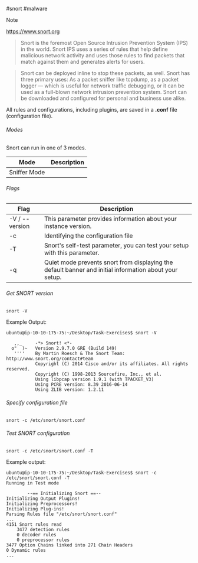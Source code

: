 #snort #malware 

>[!note]
>https://www.snort.org

> Snort is the foremost Open Source Intrusion Prevention System (IPS) in the world. Snort IPS uses a series of rules that help define malicious network activity and uses those rules to find packets that match against them and generates alerts for users.

> Snort can be deployed inline to stop these packets, as well. Snort has three primary uses: As a packet sniffer like tcpdump, as a packet logger — which is useful for network traffic debugging, or it can be used as a full-blown network intrusion prevention system. Snort can be downloaded and configured for personal and business use alike.


All rules and configurations, including plugins, are saved in a **.conf** file (configuration file). 

###### <span class="purple-highlight-light">Modes</span>
Snort can run in one of 3 modes.

| Mode         | Description |
| ------------ | ----------- |
| Sniffer Mode |             |

###### <span class="purple-highlight-light">Flags</span>

| Flag           | Description                                                                                            |
| -------------- | ------------------------------------------------------------------------------------------------------ |
| -V / --version | This parameter provides information about your instance version.                                       |
| -c             | Identifying the configuration file                                                                     |
| -T             | Snort's self-test parameter, you can test your setup with this parameter.                              |
| -q             | Quiet mode prevents snort from displaying the default banner and initial information about your setup. |
###### <span class="blue-highlight-light">Get SNORT version</span>
```shell
snort -V
```

Example Output:
```
ubuntu@ip-10-10-175-75:~/Desktop/Task-Exercises$ snort -V

   ,,_     -*> Snort! <*-
  o"  )~   Version 2.9.7.0 GRE (Build 149) 
   ''''    By Martin Roesch & The Snort Team: http://www.snort.org/contact#team
           Copyright (C) 2014 Cisco and/or its affiliates. All rights reserved.
           Copyright (C) 1998-2013 Sourcefire, Inc., et al.
           Using libpcap version 1.9.1 (with TPACKET_V3)
           Using PCRE version: 8.39 2016-06-14
           Using ZLIB version: 1.2.11
```

###### <span class="blue-highlight-light">Specify configuration file</span>
```shell
snort -c /etc/snort/snort.conf
```

###### <span class="blue-highlight-light">Test SNORT configuration</span>
```shell
snort -c /etc/snort/snort.conf -T
```

Example output:
```shell
ubuntu@ip-10-10-175-75:~/Desktop/Task-Exercises$ snort -c /etc/snort/snort.conf -T
Running in Test mode

        --== Initializing Snort ==--
Initializing Output Plugins!
Initializing Preprocessors!
Initializing Plug-ins!
Parsing Rules file "/etc/snort/snort.conf"
...
4151 Snort rules read
    3477 detection rules
    0 decoder rules
    0 preprocessor rules
3477 Option Chains linked into 271 Chain Headers
0 Dynamic rules
...
```



